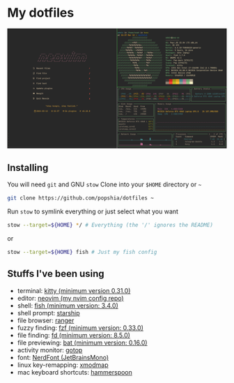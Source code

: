 # My dotfiles

![screen-shot](./screenshot.png) 

## Installing

You will need `git` and GNU `stow`
Clone into your `$HOME` directory or `~`
```bash
git clone https://github.com/popshia/dotfiles ~
```
Run `stow` to symlink everything or just select what you want
```bash
stow --target=${HOME} */ # Everything (the '/' ignores the README)
```
or
```bash
stow --target=${HOME} fish # Just my fish config
```
## Stuffs I've been using

- terminal: [kitty (minimum version 0.31.0)](https://github.com/kovidgoyal/kitty)
- editor: [neovim (my nvim config repo)](https://github.com/popshia/nvim)
- shell: [fish (minimum version: 3.4.0)](https://github.com/fish-shell/fish-shell)
- shell prompt: [starship](https://github.com/starship/starship)
- file browser: [ranger](https://github.com/ranger/ranger)
- fuzzy finding: [fzf (minimum version: 0.33.0)](https://github.com/junegunn/fzf)
- file finding: [fd (minimum version: 8.5.0)](https://github.com/sharkdp/fd)
- file previewing: [bat (minimum version: 0.16.0)](https://github.com/sharkdp/bat)
- activity monitor: [gotop](https://github.com/xxxserxxx/gotop)
- font: [NerdFont (JetBrainsMono)](https://github.com/ryanoasis/nerd-fonts)
- linux key-remapping: [xmodmap](https://wiki.archlinux.org/title/xmodmap)
- mac keyboard shortcuts: [hammerspoon](https://github.com/Hammerspoon/hammerspoon)
